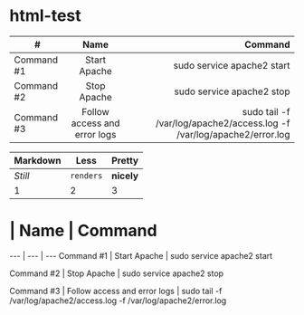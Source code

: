 # html-test
| #       | Name           | Command  |
| ------------- |:-------------:| -----:|
| Command #1      | Start Apache | sudo service apache2 start |
| Command #2      | Stop Apache      |   sudo service apache2 stop |
| Command #3 | Follow access and error logs      |    sudo tail -f /var/log/apache2/access.log -f /var/log/apache2/error.log |

Markdown | Less | Pretty
--- | --- | ---
*Still* | `renders` | **nicely**
1 | 2 | 3


# | Name | Command
--- | --- | ---
Command #1 | Start Apache | sudo service apache2 start

Command #2 | Stop Apache | sudo service apache2 stop

Command #3 | Follow access and error logs | sudo tail -f /var/log/apache2/access.log -f /var/log/apache2/error.log
